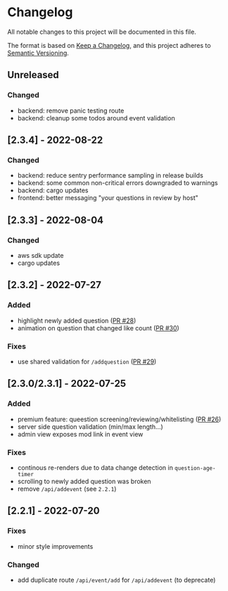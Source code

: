 # Changelog

All notable changes to this project will be documented in this file.

The format is based on [Keep a Changelog](https://keepachangelog.com/en/1.0.0/),
and this project adheres to [Semantic Versioning](https://semver.org/spec/v2.0.0.html).

## Unreleased

### Changed
* backend: remove panic testing route 
* backend: cleanup some todos around event validation 

## [2.3.4] - 2022-08-22

### Changed
* backend: reduce sentry performance sampling in release builds
* backend: some common non-critical errors downgraded to warnings
* backend: cargo updates
* frontend: better messaging "your questions in review by host"

## [2.3.3] - 2022-08-04

### Changed
* aws sdk update
* cargo updates

## [2.3.2] - 2022-07-27

### Added
* highlight newly added question ([PR #28](https://github.com/liveask/liveask/pull/28))
* animation on question that changed like count ([PR #30](https://github.com/liveask/liveask/pull/30))

### Fixes
* use shared validation for `/addquestion` ([PR #29](https://github.com/liveask/liveask/pull/29))

## [2.3.0/2.3.1] - 2022-07-25

### Added
* premium feature: queestion screening/reviewing/whitelisting ([PR #26](https://github.com/liveask/liveask/pull/26))
* server side question validation (min/max length...)
* admin view exposes mod link in event view

### Fixes
* continous re-renders due to data change detection in `question-age-timer`
* scrolling to newly added question was broken
* remove `/api/addevent` (see `2.2.1`)

## [2.2.1] - 2022-07-20

### Fixes
* minor style improvements

### Changed
* add duplicate route `/api/event/add` for `/api/addevent` (to deprecate)

